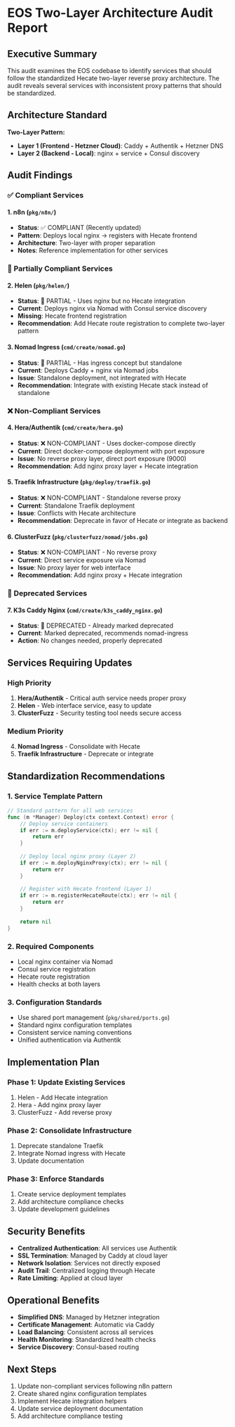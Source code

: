 # EOS Two-Layer Architecture Audit Report

## Executive Summary

This audit examines the EOS codebase to identify services that should follow the standardized Hecate two-layer reverse proxy architecture. The audit reveals several services with inconsistent proxy patterns that should be standardized.

## Architecture Standard

**Two-Layer Pattern:**
- **Layer 1 (Frontend - Hetzner Cloud)**: Caddy + Authentik + Hetzner DNS
- **Layer 2 (Backend - Local)**: nginx + service + Consul discovery

## Audit Findings

### ✅ Compliant Services

#### 1. n8n (`pkg/n8n/`)
- **Status**: ✅ COMPLIANT (Recently updated)
- **Pattern**: Deploys local nginx → registers with Hecate frontend
- **Architecture**: Two-layer with proper separation
- **Notes**: Reference implementation for other services

### 🔄 Partially Compliant Services

#### 2. Helen (`pkg/helen/`)
- **Status**: 🔄 PARTIAL - Uses nginx but no Hecate integration
- **Current**: Deploys nginx via Nomad with Consul service discovery
- **Missing**: Hecate frontend registration
- **Recommendation**: Add Hecate route registration to complete two-layer pattern

#### 3. Nomad Ingress (`cmd/create/nomad.go`)
- **Status**: 🔄 PARTIAL - Has ingress concept but standalone
- **Current**: Deploys Caddy + nginx via Nomad jobs
- **Issue**: Standalone deployment, not integrated with Hecate
- **Recommendation**: Integrate with existing Hecate stack instead of standalone

### ❌ Non-Compliant Services

#### 4. Hera/Authentik (`cmd/create/hera.go`)
- **Status**: ❌ NON-COMPLIANT - Uses docker-compose directly
- **Current**: Direct docker-compose deployment with port exposure
- **Issue**: No reverse proxy layer, direct port exposure (9000)
- **Recommendation**: Add nginx proxy layer + Hecate integration

#### 5. Traefik Infrastructure (`pkg/deploy/traefik.go`)
- **Status**: ❌ NON-COMPLIANT - Standalone reverse proxy
- **Current**: Standalone Traefik deployment
- **Issue**: Conflicts with Hecate architecture
- **Recommendation**: Deprecate in favor of Hecate or integrate as backend

#### 6. ClusterFuzz (`pkg/clusterfuzz/nomad/jobs.go`)
- **Status**: ❌ NON-COMPLIANT - No reverse proxy
- **Current**: Direct service exposure via Nomad
- **Issue**: No proxy layer for web interface
- **Recommendation**: Add nginx proxy + Hecate integration

### 🚫 Deprecated Services

#### 7. K3s Caddy Nginx (`cmd/create/k3s_caddy_nginx.go`)
- **Status**: 🚫 DEPRECATED - Already marked deprecated
- **Current**: Marked deprecated, recommends nomad-ingress
- **Action**: No changes needed, properly deprecated

## Services Requiring Updates

### High Priority

1. **Hera/Authentik** - Critical auth service needs proper proxy
2. **Helen** - Web interface service, easy to update
3. **ClusterFuzz** - Security testing tool needs secure access

### Medium Priority

4. **Nomad Ingress** - Consolidate with Hecate
5. **Traefik Infrastructure** - Deprecate or integrate

## Standardization Recommendations

### 1. Service Template Pattern
```go
// Standard pattern for all web services
func (m *Manager) Deploy(ctx context.Context) error {
    // Deploy service containers
    if err := m.deployService(ctx); err != nil {
        return err
    }
    
    // Deploy local nginx proxy (Layer 2)
    if err := m.deployNginxProxy(ctx); err != nil {
        return err
    }
    
    // Register with Hecate frontend (Layer 1)
    if err := m.registerHecateRoute(ctx); err != nil {
        return err
    }
    
    return nil
}
```

### 2. Required Components
- Local nginx container via Nomad
- Consul service registration
- Hecate route registration
- Health checks at both layers

### 3. Configuration Standards
- Use shared port management (`pkg/shared/ports.go`)
- Standard nginx configuration templates
- Consistent service naming conventions
- Unified authentication via Authentik

## Implementation Plan

### Phase 1: Update Existing Services
1. Helen - Add Hecate integration
2. Hera - Add nginx proxy layer
3. ClusterFuzz - Add reverse proxy

### Phase 2: Consolidate Infrastructure
1. Deprecate standalone Traefik
2. Integrate Nomad ingress with Hecate
3. Update documentation

### Phase 3: Enforce Standards
1. Create service deployment templates
2. Add architecture compliance checks
3. Update development guidelines

## Security Benefits

- **Centralized Authentication**: All services use Authentik
- **SSL Termination**: Managed by Caddy at cloud layer
- **Network Isolation**: Services not directly exposed
- **Audit Trail**: Centralized logging through Hecate
- **Rate Limiting**: Applied at cloud layer

## Operational Benefits

- **Simplified DNS**: Managed by Hetzner integration
- **Certificate Management**: Automatic via Caddy
- **Load Balancing**: Consistent across all services
- **Health Monitoring**: Standardized health checks
- **Service Discovery**: Consul-based routing

## Next Steps

1. Update non-compliant services following n8n pattern
2. Create shared nginx configuration templates
3. Implement Hecate integration helpers
4. Update service deployment documentation
5. Add architecture compliance testing
